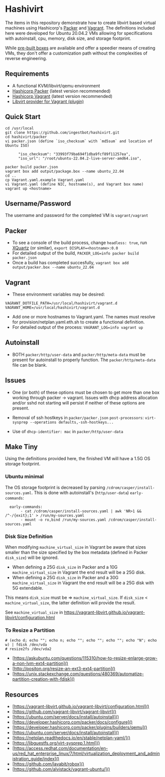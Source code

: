 
# Hashivirt

The items in this repository demonstrate how to create libvirt based virtual machines using Hashicorp's [Packer](https://developer.hashicorp.com/packer) and [Vagrant](https://developer.hashicorp.com/vagrant). The 
definitions included here were developed for Ubuntu 20.04.2 VMs allowing for specifications with autoinstall, cpu, memory, disk size, and storage footprint.

While [pre-built boxes](https://app.vagrantup.com/boxes/search?provider=libvirt) are available and offer a speedier means of creating VMs, they don't offer a customization
path without the complexities of reverse engineering.

## Requirements
* A functional KVM/libvirt/qemu environment
* [Hashicorp Packer](https://developer.hashicorp.com/packer/downloads) (latest version recommended)
* [Hashicorp Vagrant](https://developer.hashicorp.com/vagrant/downloads) (latest version recommended)
* [Libvirt provider for Vagrant (plugin)](https://github.com/vagrant-libvirt/vagrant-libvirt)

## Quick Start

```
cd /usr/local
git clone https://github.com/ingestbot/hashivirt.git
cd hashivirt/packer
vi packer.json (define `iso_checksum` with `md5sum` and location of Ubuntu ISO)

      "iso_checksum": "33993f79ba694f1dba9fcf89f11257ea",
      "iso_url": "/root/ubuntu-22.04.2-live-server-amd64.iso",

packer build packer.json
vagrant box add output/package.box --name ubuntu_22.04
cd ..
cp Vagrant.yaml.example Vagrant.yaml
vi Vagrant.yaml (define NIC, hostname(s), and Vagrant box name)
vagrant up <hostname>
```

## Username/Password

The username and password for the completed VM is `vagrant/vagrant`

## Packer

* To see a console of the build process, change `headless: true`, run [XQuartz](https://www.xquartz.org/) (or similar), `export DISPLAY=<hostname>:0.0`
* For detailed output of the build, `PACKER_LOG=info packer build packer.json`
* Once a build has completed succesfully, `vagrant box add output/packer.box --name ubuntu_22.04`

## Vagrant

* These environment variables may be desired:

```
VAGRANT_DOTFILE_PATH=/usr/local/hashivirt/vagrant.d   
VAGRANT_HOME=/usr/local/hashivirt/vagrant.d
```

* Add one or more hostnames to Vagrant.yaml. The names must resolve for provision/netplan.yaml.eth.sh to create a functional definition.
* For detailed output of the process: `VAGRANT_LOG=info vagrant up`

## Autoinstall

* BOTH `packer/http/user-data` and `packer/http/meta-data` must be present for autoinstall to properly function. The `packer/http/meta-data` file can be blank.

## Issues

- One (or both) of these options must be chosen to get more than one box working through packer -> vagrant. Issues with dhcp address allocation and/or sshd not 
starting will persist if neither of these options are present.

 - Removal of ssh hostkeys in `packer/packer.json` `post-processors`: `virt-sysprep --operations defaults,-ssh-hostkeys...`
 - Use of `dhcp-identifier: mac` in `packer/http/user-data` 


## Make Tiny

Using the definitions provided here, the finished VM will have a 1.5G OS storage footprint.

### Ubuntu minimal

The OS storage footprint is decreased by parsing `/cdrom/casper/install-sources.yaml`. This is done with autoinstall's (`http/user-data`) `early-commands`:

```  
  early-commands:
       - cat /cdrom/casper/install-sources.yaml | awk 'NR>1 && /^-/{exit};1' > /run/my-sources.yaml
       - mount -o ro,bind /run/my-sources.yaml /cdrom/casper/install-sources.yaml
```

### Disk Size Definition

When modifying `machine_virtual_size` in Vagrant be aware that sizes smaller than the size specified by the box metadata (defined in Packer `disk_size`) will be ignored.

- When defining a 25G `disk_size` in Packer and a 10G `machine_virtual_size` in Vagrant the end result will be a 25G disk.
- When defining a 25G `disk_size` in Packer and a 30G `machine_virtual_size` in Vagrant the end result will be a 25G disk with 5G extendable.

This means `disk_size` must be => `machine_virtual_size`. If `disk_size` < `machine_virtual_size`, the latter definition will provide the result.

See `machine_virtual_size` in https://vagrant-libvirt.github.io/vagrant-libvirt/configuration.html


### To Resize a Partition

```
# (echo d; echo ""; echo n; echo ""; echo ""; echo ""; echo "N"; echo w) | fdisk /dev/vda
# resize2fs /dev/vda2
```

- [https://askubuntu.com/questions/115310/how-to-resize-enlarge-grow-a-non-lvm-ext4-partition]()
- [http://positon.org/resize-an-ext3-ext4-partition]()
- [https://unix.stackexchange.com/questions/480369/automatize-partition-creation-with-fdisk]()


## Resources

* [https://vagrant-libvirt.github.io/vagrant-libvirt/configuration.html]()
* [https://github.com/vagrant-libvirt/vagrant-libvirt]()
* [https://ubuntu.com/server/docs/install/autoinstall]()
* [https://developer.hashicorp.com/packer/docs/configure]()
* [https://developer.hashicorp.com/packer/plugins/builders/qemu]()
* [https://ubuntu.com/server/docs/install/autoinstall]()
* [https://netplan.readthedocs.io/en/stable/netplan-yaml/]()
* [https://libguestfs.org/virt-sysprep.1.html]()
* [https://access.redhat.com/documentation/en-us/red_hat_enterprise_linux/7/html/virtualization_deployment_and_administration_guide/index]()
* [https://github.com/lavabit/robox]()
* [https://github.com/alvistack/vagrant-ubuntu/]()

